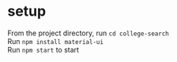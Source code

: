 # setup
From the project directory, run `cd college-search` \
Run `npm install material-ui` \
Run `npm start` to start
